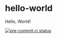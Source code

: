 # hello-world
Hello, World!

[![pre-commit.ci status](https://results.pre-commit.ci/badge/github/halimenalbat/hello-world/main.svg)](https://results.pre-commit.ci/latest/github/halimenalbat/hello-world/main)
